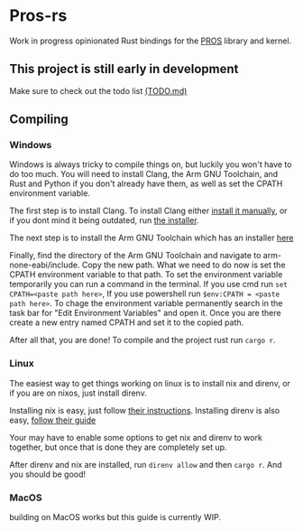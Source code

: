 # Pros-rs

Work in progress opinionated Rust bindings for the [PROS](https://github.com/purduesigbots/pros) library and kernel.

## This project is still early in development

Make sure to check out the todo list [(TODO.md)](TODO.md)

## Compiling

### Windows

Windows is always tricky to compile things on, but luckily you won't have to do too much.
You will need to install Clang, the Arm GNU Toolchain, and Rust and Python if you don't already have them, as well as set the CPATH environment variable.

The first step is to install Clang. To install Clang either [install it manually](https://releases.llvm.org/),
or if you dont mind it being outdated, run [the installer](https://llvm.org/builds/).

The next step is to install the Arm GNU Toolchain which has an installer [here](https://developer.arm.com/downloads/-/arm-gnu-toolchain-downloads)

Finally, find the directory of the Arm GNU Toolchain and navigate to arm-none-eabi/include.
Copy the new path. What we need to do now is set the CPATH environment variable to that path.
To set the environment variable temporarily you can run a command in the terminal.
If you use cmd run ``set CPATH=<paste path here>``, If you use powershell run ``$env:CPATH = <paste path here>``.
To chage the environment variable permanently search in the task bar for "Edit Environment Variables" and open it.
Once you are there create a new entry named CPATH and set it to the copied path.

After all that, you are done!
To compile and the project rust run ``cargo r``.

### Linux

The easiest way to get things working on linux is to install nix and direnv, or if you are on nixos, just install direnv.

Installing nix is easy, just follow [their instructions](https://nixos.org/download.html).
Installing direnv is also easy, [follow their guide](https://direnv.net/#basic-installation)

Your may have to enable some options to get nix and direnv to work together, but once that is done they are completely set up.

After direnv and nix are installed, run ``direnv allow`` and then ``cargo r``. And you should be good!

### MacOS

building on MacOS works but this guide is currently WIP.
